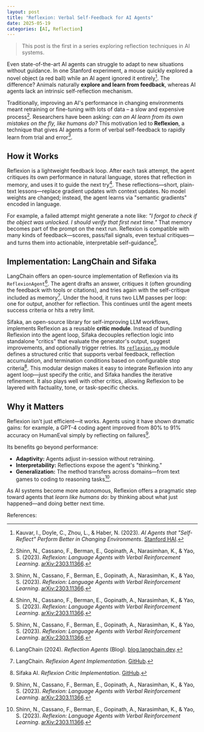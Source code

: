 ```yaml
---
layout: post
title: "Reflexion: Verbal Self-Feedback for AI Agents"
date: 2025-05-19
categories: [AI, Reflection]
---
```


> This post is the first in a series exploring reflection techniques in AI systems.

Even state-of-the-art AI agents can struggle to adapt to new situations without guidance. In one Stanford experiment, a mouse quickly explored a novel object (a red ball) while an AI agent ignored it entirely[^1]. The difference? Animals naturally **explore and learn from feedback**, whereas AI agents lack an intrinsic self-reflection mechanism.

Traditionally, improving an AI's performance in changing environments meant retraining or fine-tuning with lots of data – a slow and expensive process[^2]. Researchers have been asking: *can an AI learn from its own mistakes on the fly, like humans do?* This motivation led to **Reflexion**, a technique that gives AI agents a form of verbal self-feedback to rapidly learn from trial and error[^2].

## How it Works

Reflexion is a lightweight feedback loop. After each task attempt, the agent critiques its own performance in natural language, stores that reflection in memory, and uses it to guide the next try[^2]. These reflections—short, plain-text lessons—replace gradient updates with context updates. No model weights are changed; instead, the agent learns via "semantic gradients" encoded in language.

For example, a failed attempt might generate a note like: *"I forgot to check if the object was unlocked. I should verify that first next time."* That memory becomes part of the prompt on the next run. Reflexion is compatible with many kinds of feedback—scores, pass/fail signals, even textual critiques—and turns them into actionable, interpretable self-guidance[^2].

## Implementation: LangChain and Sifaka

LangChain offers an open-source implementation of Reflexion via its `ReflexionAgent`[^3]. The agent drafts an answer, critiques it (often grounding the feedback with tools or citations), and tries again with the self-critique included as memory[^4]. Under the hood, it runs two LLM passes per loop: one for output, another for reflection. This continues until the agent meets success criteria or hits a retry limit.

Sifaka, an open-source library for self-improving LLM workflows, implements Reflexion as a reusable **critic module**. Instead of bundling Reflexion into the agent loop, Sifaka decouples reflection logic into standalone "critics" that evaluate the generator's output, suggest improvements, and optionally trigger retries. Its [`reflexion.py`](https://github.com/sifaka-ai/sifaka/blob/main/sifaka/critics/reflexion.py) module defines a structured critic that supports verbal feedback, reflection accumulation, and termination conditions based on configurable stop criteria[^5]. This modular design makes it easy to integrate Reflexion into any agent loop—just specify the critic, and Sifaka handles the iterative refinement. It also plays well with other critics, allowing Reflexion to be layered with factuality, tone, or task-specific checks.

## Why it Matters

Reflexion isn't just efficient—it works. Agents using it have shown dramatic gains: for example, a GPT-4 coding agent improved from 80% to 91% accuracy on HumanEval simply by reflecting on failures[^2].

Its benefits go beyond performance:

- **Adaptivity:** Agents adjust in-session without retraining.
- **Interpretability:** Reflections expose the agent's "thinking."
- **Generalization:** The method transfers across domains—from text games to coding to reasoning tasks[^2].

As AI systems become more autonomous, Reflexion offers a pragmatic step toward agents that *learn like humans do*: by thinking about what just happened—and doing better next time.

References:

[^1]: Kauvar, I., Doyle, C., Zhou, L., & Haber, N. (2023). *AI Agents that "Self-Reflect" Perform Better in Changing Environments*. [Stanford HAI](https://hai.stanford.edu/news/ai-agents-self-reflect-perform-better-changing-environments).

[^2]: Shinn, N., Cassano, F., Berman, E., Gopinath, A., Narasimhan, K., & Yao, S. (2023). *Reflexion: Language Agents with Verbal Reinforcement Learning*. [arXiv:2303.11366](https://arxiv.org/abs/2303.11366).

[^3]: LangChain (2024). *Reflection Agents* (Blog). [blog.langchain.dev](https://blog.langchain.dev/reflection-agents/).

[^4]: LangChain. *Reflexion Agent Implementation*. [GitHub](https://github.com/langchain-ai/langchain/blob/master/libs/langchain/langchain/experimental/reflexion_agent/base.py).

[^5]: Sifaka AI. *Reflexion Critic Implementation*. [GitHub](https://github.com/sifaka-ai/sifaka/blob/main/sifaka/critics/reflexion.py).

